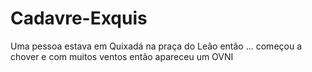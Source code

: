 # Cadavre-Exquis
Uma pessoa estava em Quixadá na praça do Leão então ...
começou a chover e com muitos ventos
então apareceu um OVNI